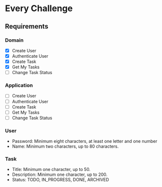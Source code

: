 # Every Challenge

## Requirements
### Domain
- [X] Create User
- [X] Authenticate User
- [X] Create Task
- [X] Get My Tasks
- [ ] Change Task Status
### Application
- [ ] Create User
- [ ] Authenticate User
- [ ] Create Task
- [ ] Get My Tasks
- [ ] Change Task Status

### User
- Password: Minimum eight characters, at least one letter and one number
- Name: Minimum two characters, up to 80 characters.

### Task
- Title: Minimum one character, up to 50.
- Description: Minimum one character, up to 200.
- Status: TODO, IN_PROGRESS, DONE, ARCHIVED